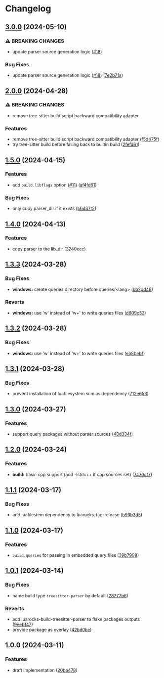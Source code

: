 # Changelog

## [3.0.0](https://github.com/nvim-neorocks/luarocks-build-treesitter-parser/compare/v2.0.0...v3.0.0) (2024-05-10)


### ⚠ BREAKING CHANGES

* update parser source generation logic ([#18](https://github.com/nvim-neorocks/luarocks-build-treesitter-parser/issues/18))

### Bug Fixes

* update parser source generation logic ([#18](https://github.com/nvim-neorocks/luarocks-build-treesitter-parser/issues/18)) ([7e2b71a](https://github.com/nvim-neorocks/luarocks-build-treesitter-parser/commit/7e2b71a7c801fcadd36e12a22a6026aba5feb695))

## [2.0.0](https://github.com/nvim-neorocks/luarocks-build-treesitter-parser/compare/v1.5.0...v2.0.0) (2024-04-28)


### ⚠ BREAKING CHANGES

* remove tree-sitter build script backward compatibility adapter

### Features

* remove tree-sitter build script backward compatibility adapter ([f5d475f](https://github.com/nvim-neorocks/luarocks-build-treesitter-parser/commit/f5d475f5fdb16593ad06f4b827efb330017dc80d))
* try tree-sitter build before falling back to builtin build ([2fefd61](https://github.com/nvim-neorocks/luarocks-build-treesitter-parser/commit/2fefd61f9584c83d1811d02863e0954fce50c049))

## [1.5.0](https://github.com/nvim-neorocks/luarocks-build-treesitter-parser/compare/v1.4.0...v1.5.0) (2024-04-15)


### Features

* add `build.libflags` option ([#11](https://github.com/nvim-neorocks/luarocks-build-treesitter-parser/issues/11)) ([af4fd61](https://github.com/nvim-neorocks/luarocks-build-treesitter-parser/commit/af4fd618a7a42977a31c32a64d7649dbcd6c38cc))


### Bug Fixes

* only copy parser_dir if it exists ([b6d37f2](https://github.com/nvim-neorocks/luarocks-build-treesitter-parser/commit/b6d37f2293e3effdc11807080d6093ca04ae0bba))

## [1.4.0](https://github.com/nvim-neorocks/luarocks-build-treesitter-parser/compare/v1.3.3...v1.4.0) (2024-04-13)


### Features

* copy parser to the lib_dir ([3240eec](https://github.com/nvim-neorocks/luarocks-build-treesitter-parser/commit/3240eec5fc6ec7189dca03ed37565648207176a3))

## [1.3.3](https://github.com/nvim-neorocks/luarocks-build-treesitter-parser/compare/v1.3.2...v1.3.3) (2024-03-28)


### Bug Fixes

* **windows:** create queries directory before queries/&lt;lang&gt; ([bb2dd48](https://github.com/nvim-neorocks/luarocks-build-treesitter-parser/commit/bb2dd488004afb66c4ac8b5f51ca90aa690a6481))


### Reverts

* **windows:** use 'w' instead of 'w+' to write queries files ([d609c53](https://github.com/nvim-neorocks/luarocks-build-treesitter-parser/commit/d609c53fa158d817f2796c99e1cf0db8239e8a19))

## [1.3.2](https://github.com/nvim-neorocks/luarocks-build-treesitter-parser/compare/v1.3.1...v1.3.2) (2024-03-28)


### Bug Fixes

* **windows:** use 'w' instead of 'w+' to write queries files ([eb8bebf](https://github.com/nvim-neorocks/luarocks-build-treesitter-parser/commit/eb8bebf3109fe61ebb30e7e1716b0f7081098823))

## [1.3.1](https://github.com/nvim-neorocks/luarocks-build-treesitter-parser/compare/v1.3.0...v1.3.1) (2024-03-28)


### Bug Fixes

* prevent installation of luafilesystem scm as dependency ([712e653](https://github.com/nvim-neorocks/luarocks-build-treesitter-parser/commit/712e653f61de7cfaa77d19c13f7966c3ae01561b))

## [1.3.0](https://github.com/nvim-neorocks/luarocks-build-treesitter-parser/compare/v1.2.0...v1.3.0) (2024-03-27)


### Features

* support query packages without parser sources ([48d334f](https://github.com/nvim-neorocks/luarocks-build-treesitter-parser/commit/48d334fce9a92c2b50c946fc32d23ad5d6800f3c))

## [1.2.0](https://github.com/nvim-neorocks/luarocks-build-treesitter-parser/compare/v1.1.1...v1.2.0) (2024-03-24)


### Features

* **build:** basic cpp support (add -lstdc++ if cpp sources set) ([7470cf7](https://github.com/nvim-neorocks/luarocks-build-treesitter-parser/commit/7470cf767069aa38246cc5fa9030815986924470))

## [1.1.1](https://github.com/nvim-neorocks/luarocks-build-treesitter-parser/compare/v1.1.0...v1.1.1) (2024-03-17)


### Bug Fixes

* add luafilestem dependency to luarocks-tag-release ([b93b3d5](https://github.com/nvim-neorocks/luarocks-build-treesitter-parser/commit/b93b3d51f2acefe6f12853c4c321df6f93a6699b))

## [1.1.0](https://github.com/nvim-neorocks/luarocks-build-treesitter-parser/compare/v1.0.1...v1.1.0) (2024-03-17)


### Features

* `build.queries` for passing in embedded query files ([39b7998](https://github.com/nvim-neorocks/luarocks-build-treesitter-parser/commit/39b7998d51c2bc9356a21bd078ded16ac330483c))

## [1.0.1](https://github.com/nvim-neorocks/luarocks-build-treesitter-parser/compare/v1.0.0...v1.0.1) (2024-03-14)


### Bug Fixes

* name build type `treesitter-parser` by default ([28777b6](https://github.com/nvim-neorocks/luarocks-build-treesitter-parser/commit/28777b60c1eb7782b6b2869037778abd81c27d9d))


### Reverts

* add luarocks-build-treesitter-parser to flake packages outputs ([9eeb147](https://github.com/nvim-neorocks/luarocks-build-treesitter-parser/commit/9eeb147303089a42e1d9174f3ecfe7d39dffcbf0))
* provide package as overlay ([42bd0bc](https://github.com/nvim-neorocks/luarocks-build-treesitter-parser/commit/42bd0bcd904452755294745312dcdf95650e79f3))

## 1.0.0 (2024-03-11)


### Features

* draft implementation ([20ba478](https://github.com/nvim-neorocks/luarocks-build-treesitter-parser/commit/20ba47851715e679079296e211a816b30ec0de89))

